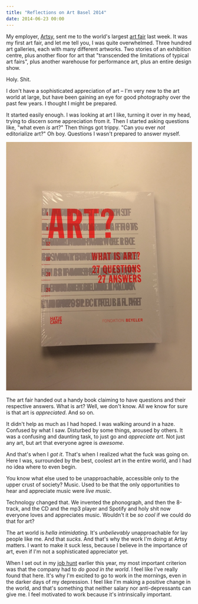 ```yaml
---
title: "Reflections on Art Basel 2014"
date: 2014-06-23 00:00
---
```


My employer, [Artsy](http://artsy.net), sent me to the world's largest [art fair](https://www.artbasel.com) last week. It was my first art fair, and let me tell you, I was quite overwhelmed. Three hundred art galleries, each with many different artworks. Two stories of an exhibition centre, plus another floor for art that "transcended the limitations of typical art fairs", plus another warehouse for performance art, plus an entire design show.

Holy. Shit.

<!-- more -->

I don't have a sophisticated appreciation of art – I'm very new to the art world at large, but have been gaining an eye for good photography over the past few years. I thought I might be prepared.

It started easily enough. I was looking at art I like, turning it over in my head, trying to discern some appreciation from it. Then I started asking questions like, "what even _is_ art?" Then things got trippy. "Can you ever _not_ editorialize art?" Oh boy. Questions I wasn't prepared to answer myself.

 ![](/img/import/blog/reflections-on-art-basel-2014/3BB7D2EAFD1D43788D8B7C9A6A54A09A.jpg)

The art fair handed out a handy book claiming to have questions and their respective answers. What is art? Well, we don't know. All we know for sure is that art is _appreciated_. And so on.

It didn't help as much as I had hoped. I was walking around in a haze. Confused by what I saw. Disturbed by some things, aroused by others. It was a confusing and daunting task, to just go and _appreciate art_. Not just any art, but art that everyone agree is _awesome_.

And that's when I _got it_. That's when I realized what the fuck was going on. Here I was, surrounded by the best, coolest art in the entire world, and I had no idea where to even begin.

You know what else used to be unapproachable, accessible only to the upper crust of society? Music. Used to be that the only opportunities to hear and appreciate music were _live music_.

Technology changed that. We invented the phonograph, and then the 8-track, and the CD and the mp3 player and Spotify and holy shit now everyone loves and appreciates music. Wouldn't it be _so cool_ if we could do that for art?

The art world is _hella intimidating_. It's _unbelievably_ unapproachable for lay people like me. And that _sucks_. And that's why the work I'm doing at Artsy matters. I want to make it suck less, because I believe in the importance of art, even if I'm not a sophisticated appreciator yet.

When I set out in my [job hunt](https://ashfurrow.com/blog/job-hunt) earlier this year, my most important criterion was that the company had to _do good in the world_. I feel like I've really found that here. It's why I'm excited to go to work in the mornings, even in the darker days of my depression. I feel like I'm making a positive change in the world, and that's something that neither salary nor anti-depressants can give me. I feel motivated to work because it's intrinsically important.

